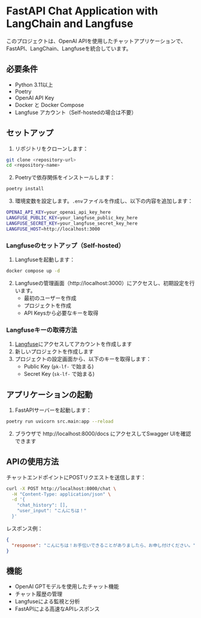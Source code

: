 # FastAPI Chat Application with LangChain and Langfuse

このプロジェクトは、OpenAI APIを使用したチャットアプリケーションで、FastAPI、LangChain、Langfuseを統合しています。

## 必要条件

- Python 3.11以上
- Poetry
- OpenAI API Key
- Docker と Docker Compose
- Langfuse アカウント（Self-hostedの場合は不要）

## セットアップ

1. リポジトリをクローンします：
```bash
git clone <repository-url>
cd <repository-name>
```

2. Poetryで依存関係をインストールします：
```bash
poetry install
```

3. 環境変数を設定します。`.env`ファイルを作成し、以下の内容を追加します：
```bash
OPENAI_API_KEY=your_openai_api_key_here
LANGFUSE_PUBLIC_KEY=your_langfuse_public_key_here
LANGFUSE_SECRET_KEY=your_langfuse_secret_key_here
LANGFUSE_HOST=http://localhost:3000
```

### Langfuseのセットアップ（Self-hosted）

1. Langfuseを起動します：
```bash
docker compose up -d
```

2. Langfuseの管理画面（http://localhost:3000）にアクセスし、初期設定を行います。
   - 最初のユーザーを作成
   - プロジェクトを作成
   - API Keysから必要なキーを取得

### Langfuseキーの取得方法

1. [Langfuse](https://langfuse.com)にアクセスしてアカウントを作成します
2. 新しいプロジェクトを作成します
3. プロジェクトの設定画面から、以下のキーを取得します：
   - Public Key (`pk-lf-` で始まる)
   - Secret Key (`sk-lf-` で始まる)

## アプリケーションの起動

1. FastAPIサーバーを起動します：
```bash
poetry run uvicorn src.main:app --reload
```

2. ブラウザで http://localhost:8000/docs にアクセスしてSwagger UIを確認できます

## APIの使用方法

チャットエンドポイントにPOSTリクエストを送信します：

```bash
curl -X POST http://localhost:8000/chat \
  -H "Content-Type: application/json" \
  -d '{
    "chat_history": [],
    "user_input": "こんにちは！"
  }'
```

レスポンス例：
```json
{
  "response": "こんにちは！お手伝いできることがありましたら、お申し付けください。"
}
```

## 機能

- OpenAI GPTモデルを使用したチャット機能
- チャット履歴の管理
- Langfuseによる監視と分析
- FastAPIによる高速なAPIレスポンス 